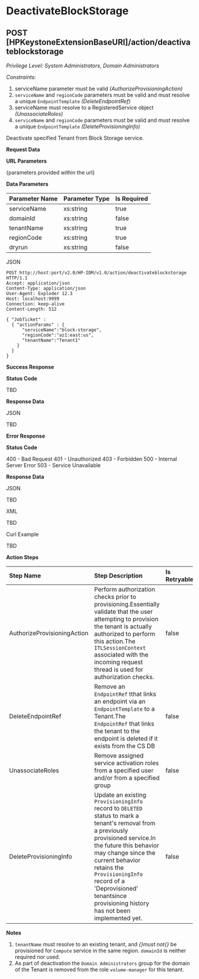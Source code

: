 # DeactivateBlockStorage
## POST [HPKeystoneExtensionBaseURI]/action/deactivateblockstorage
*Privilege Level: System Administrators, Domain Administrators*  
 
*Constraints:*  

1.  serviceName parameter must be valid _(AuthorizeProvisioningAction)_
2.  ```serviceName``` and ```regionCode``` parameters must be valid and must resolve a unique ```EndpointTemplate``` _(DeleteEndpointRef)_
3.  serviceName must resolve to a RegisteredService object _(UnassociateRoles)_
4.  ```serviceName``` and ```regionCode``` parameters must be valid and must resolve a unique ```EndpointTemplate``` _(DeleteProvisioningInfo)_

Deactivate specified Tenant from Block Storage service.

**Request Data**  

**URL Parameters**

{parameters provided within the url}

**Data Parameters**

|Parameter Name|Parameter Type|Is Required|
|:----------------|:----------------|:----------------|
|serviceName|xs:string|true|
|domainId|xs:string|false|
|tenantName|xs:string|true|
|regionCode|xs:string|true|
|dryrun|xs:string|false|

JSON

```
POST http://host:port/v2.0/HP-IDM/v1.0/action/deactivateblockstorage HTTP/1.1
Accept: application/json
Content-Type: application/json
User-Agent: Exploder 12.3
Host: localhost:9999
Connection: keep-alive
Content-Length: 512

{ "JobTicket" :
  { "actionParams" : {
      "serviceName":"block-storage",
      "regionCode":"az1:east:us",
      "tenantName":"Tenant1"
    }
  }
}
```

**Success Response**

**Status Code**

TBD

**Response Data**

JSON

TBD

**Error Response**

**Status Code**

400 - Bad Request
401 - Unauthorized
403 - Forbidden
500 - Internal Server Error
503 - Service Unavailable

**Response Data**

JSON

TBD  

XML

TBD  

Curl Example

TBD 

**Action Steps**

|Step Name|Step Description|Is Retryable|
|:----------------|:----------------|:----------------|
|AuthorizeProvisioningAction|Perform authorization checks prior to provisioning.Essentially validate that the user attempting to provision the tenant is actually authorized to perform this action.The ```ITLSessionContext``` associated with the incoming request thread is used for authorization checks.|false|
|DeleteEndpointRef|Remove an ```EndpointRef``` tthat links an endpoint via an ```EndpointTemplate``` to a Tenant.The ```EndpointRef``` that links the tenant to the endpoint is deleted if it exists from the CS DB|false|
|UnassociateRoles|Remove assigned service activation roles from a specified user and/or from a specified group|false|
|DeleteProvisioningInfo|Update an existing ```ProvisioningInfo``` record to ```DELETED``` status to mark a tenant's removal from a previously provisioned service.In the future this behavior may change since the current behavior retains the ```ProvisioningInfo``` record of a 'Deprovisioned' tenantsince provisioning history has not been implemented yet.|false|


**Notes**

1.  ```tenantName``` must resolve to an existing tenant, and *{_}must not{_}* be provisioned for ```Compute``` service in the same region.
```domainId``` is neither required nor used.
2.  As part of deactivation the ```Domain Administrators``` group for the domain of the Tenant is removed from the role ```volume-manager``` for this tenant.
